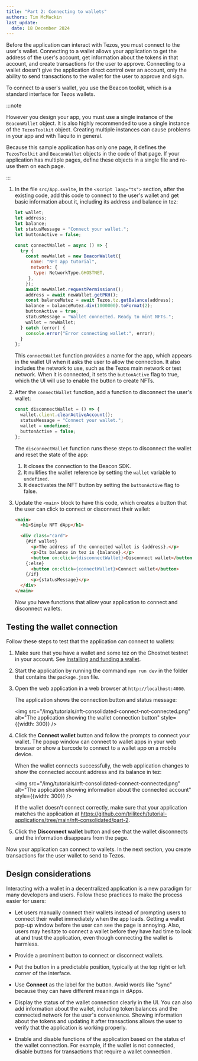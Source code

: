 ```yaml
---
title: "Part 2: Connecting to wallets"
authors: Tim McMackin
last_update:
  date: 18 December 2024
---
```


Before the application can interact with Tezos, you must connect to the user's wallet.
Connecting to a wallet allows your application to get the address of the user's account, get information about the tokens in that account, and create transactions for the user to approve.
Connecting to a wallet doesn't give the application direct control over an account, only the ability to send transactions to the wallet for the user to approve and sign.

To connect to a user's wallet, you use the Beacon toolkit, which is a standard interface for Tezos wallets.

:::note

However you design your app, you must use a single instance of the `BeaconWallet` object.
It is also highly recommended to use a single instance of the `TezosToolkit` object.
Creating multiple instances can cause problems in your app and with Taquito in general.

Because this sample application has only one page, it defines the `TezosToolkit` and `BeaconWallet` objects in the code of that page.
If your application has multiple pages, define these objects in a single file and re-use them on each page.

:::

1. In the file `src/App.svelte`, in the `<script lang="ts">` section, after the existing code, add this code to connect to the user's wallet and get basic information about it, including its address and balance in tez:

   ```javascript
   let wallet;
   let address;
   let balance;
   let statusMessage = "Connect your wallet.";
   let buttonActive = false;

   const connectWallet = async () => {
     try {
       const newWallet = new BeaconWallet({
         name: "NFT app tutorial",
         network: {
          type: NetworkType.GHOSTNET,
        },
       });
       await newWallet.requestPermissions();
       address = await newWallet.getPKH();
       const balanceMutez = await Tezos.tz.getBalance(address);
       balance = balanceMutez.div(1000000).toFormat(2);
       buttonActive = true;
       statusMessage = "Wallet connected. Ready to mint NFTs.";
       wallet = newWallet;
     } catch (error) {
       console.error("Error connecting wallet:", error);
     }
   };
   ```

   This `connectWallet` function provides a name for the app, which appears in the wallet UI when it asks the user to allow the connection.
   It also includes the network to use, such as the Tezos main network or test network.
   When it is connected, it sets the `buttonActive` flag to true, which the UI will use to enable the button to create NFTs.

1. After the `connectWallet` function, add a function to disconnect the user's wallet:

   ```javascript
   const disconnectWallet = () => {
     wallet.client.clearActiveAccount();
     statusMessage = "Connect your wallet.";
     wallet = undefined;
     buttonActive = false;
   };
   ```

   The `disconnectWallet` function runs these steps to disconnect the wallet and reset the state of the app:

   1. It closes the connection to the Beacon SDK.
   1. It nullifies the wallet reference by setting the `wallet` variable to `undefined`.
   1. It deactivates the NFT button by setting the `buttonActive` flag to false.

1. Update the `<main>` block to have this code, which creates a button that the user can click to connect or disconnect their wallet:

   ```html
   <main>
     <h1>Simple NFT dApp</h1>

     <div class="card">
       {#if wallet}
         <p>The address of the connected wallet is {address}.</p>
         <p>Its balance in tez is {balance}.</p>
         <button on:click={disconnectWallet}>Disconnect wallet</button>
       {:else}
         <button on:click={connectWallet}>Connect wallet</button>
       {/if}
         <p>{statusMessage}</p>
     </div>
   </main>
   ```

   Now you have functions that allow your application to connect and disconnect wallets.

## Testing the wallet connection

Follow these steps to test that the application can connect to wallets:

1. Make sure that you have a wallet and some tez on the Ghostnet testnet in your account.
See [Installing and funding a wallet](/developing/wallet-setup).

1. Start the application by running the command `npm run dev` in the folder that contains the `package.json` file.

1. Open the web application in a web browser at `http://localhost:4000`.

   The application shows the connection button and status message:

   <img src="/img/tutorials/nft-consolidated-connect-not-connected.png" alt="The application showing the wallet connection button" style={{width: 300}} />

1. Click the **Connect wallet** button and follow the prompts to connect your wallet.
The popup window can connect to wallet apps in your web browser or show a barcode to connect to a wallet app on a mobile device.

   When the wallet connects successfully, the web application changes to show the connected account address and its balance in tez:

   <img src="/img/tutorials/nft-consolidated-connect-connected.png" alt="The application showing information about the connected account" style={{width: 300}} />

   If the wallet doesn't connect correctly, make sure that your application matches the application at https://github.com/trilitech/tutorial-applications/tree/main/nft-consolidated/part-2.

1. Click the **Disconnect wallet** button and see that the wallet disconnects and the information disappears from the page.

Now your application can connect to wallets.
In the next section, you create transactions for the user wallet to send to Tezos.

## Design considerations

Interacting with a wallet in a decentralized application is a new paradigm for many developers and users.
Follow these practices to make the process easier for users:

- Let users manually connect their wallets instead of prompting users to connect their wallet immediately when the app loads.
Getting a wallet pop-up window before the user can see the page is annoying.
Also, users may hesitate to connect a wallet before they have had time to look at and trust the application, even though connecting the wallet is harmless.

- Provide a prominent button to connect or disconnect wallets.

- Put the button in a predictable position, typically at the top right or left corner of the interface.

- Use **Connect** as the label for the button.
Avoid words like "sync" because they can have different meanings in dApps.

- Display the status of the wallet connection clearly in the UI.
You can also add information about the wallet, including token balances and the connected network for the user's convenience.
Showing information about the tokens and updating it after transactions allows the user to verify that the application is working properly.

- Enable and disable functions of the application based on the status of the wallet connection.
For example, if the wallet is not connected, disable buttons for transactions that require a wallet connection.
